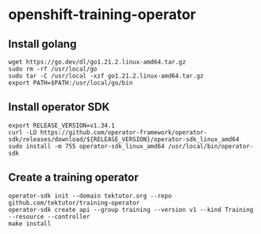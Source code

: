 # openshift-training-operator

## Install golang
```
wget https://go.dev/dl/go1.21.2.linux-amd64.tar.gz
sudo rm -rf /usr/local/go
sudo tar -C /usr/local -xzf go1.21.2.linux-amd64.tar.gz
export PATH=$PATH:/usr/local/go/bin
```

## Install operator SDK
```
export RELEASE_VERSION=v1.34.1
curl -LO https://github.com/operator-framework/operator-sdk/releases/download/${RELEASE_VERSION}/operator-sdk_linux_amd64
sudo install -m 755 operator-sdk_linux_amd64 /usr/local/bin/operator-sdk
```

## Create a training operator
```
operator-sdk init --domain tektutor.org --repo github.com/tektutor/training-operator
operator-sdk create api --group training --version v1 --kind Training --resource --controller
make install

```
